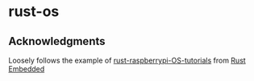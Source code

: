 # rust-os

## Acknowledgments

Loosely follows the example of [rust-raspberrypi-OS-tutorials](https://github.com/rust-embedded/rust-raspberrypi-OS-tutorials) from [Rust Embedded](https://github.com/rust-embedded)
